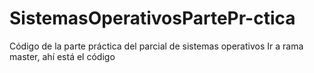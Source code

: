 # SistemasOperativosPartePr-ctica
Código de la parte práctica del parcial de sistemas operativos
Ir a rama master, ahí está el código
